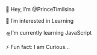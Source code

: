  👋 Hey, I’m @PrinceTimilsina
                               
 👀 I’m interested in Learning 
 
 🛸I’m currently learning JavaScript
 
⚡ Fun fact: I am Curious...
<!---
PrinceTimilsina/PrinceTimilsina is a ✨ special ✨ repository because its `README.md` (this file) appears on your GitHub profile.
You can click the Preview link to take a look at your changes.
--->

